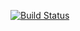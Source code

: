 [![Build Status](https://travis-ci.org/Barrelcms/barrel.svg)](https://travis-ci.org/Barrelcms/barrel)